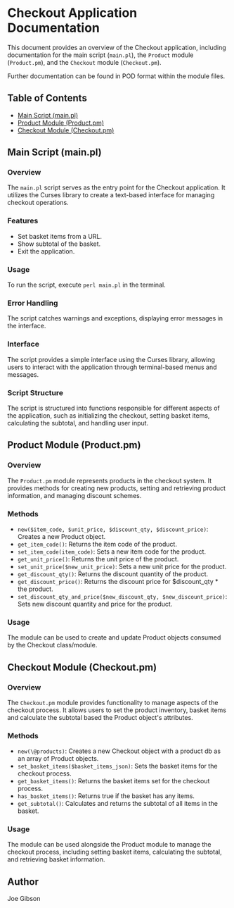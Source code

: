 # Checkout Application Documentation

This document provides an overview of the Checkout application, including documentation for the main script (`main.pl`), the `Product` module (`Product.pm`), and the `Checkout` module (`Checkout.pm`).

Further documentation can be found in POD format within the module files.

## Table of Contents

- [Main Script (main.pl)](#main-script-mainpl)
- [Product Module (Product.pm)](#product-module-productpm)
- [Checkout Module (Checkout.pm)](#checkout-module-checkoutpm)

## Main Script (main.pl)

### Overview

The `main.pl` script serves as the entry point for the Checkout application. It utilizes the Curses library to create a text-based interface for managing checkout operations.

### Features

- Set basket items from a URL.
- Show subtotal of the basket.
- Exit the application.

### Usage

To run the script, execute `perl main.pl` in the terminal.

### Error Handling

The script catches warnings and exceptions, displaying error messages in the interface.

### Interface

The script provides a simple interface using the Curses library, allowing users to interact with the application through terminal-based menus and messages.

### Script Structure

The script is structured into functions responsible for different aspects of the application, such as initializing the checkout, setting basket items, calculating the subtotal, and handling user input.

## Product Module (Product.pm)

### Overview

The `Product.pm` module represents products in the checkout system. It provides methods for creating new products, setting and retrieving product information, and managing discount schemes.

### Methods

- `new($item_code, $unit_price, $discount_qty, $discount_price)`: Creates a new Product object.
- `get_item_code()`: Returns the item code of the product.
- `set_item_code(item_code)`: Sets a new item code for the product.
- `get_unit_price()`: Returns the unit price of the product.
- `set_unit_price($new_unit_price)`: Sets a new unit price for the product.
- `get_discount_qty()`: Returns the discount quantity of the product.
- `get_discount_price()`: Returns the discount price for $discount_qty * the product.
- `set_discount_qty_and_price($new_discount_qty, $new_discount_price)`: Sets new discount quantity and price for the product.

### Usage

The module can be used to create and update Product objects consumed by the Checkout class/module.

## Checkout Module (Checkout.pm)

### Overview

The `Checkout.pm` module provides functionality to manage aspects of the checkout process. It allows users to set the product inventory, basket items and calculate the subtotal based the Product object's attributes.

### Methods

- `new(\@products)`: Creates a new Checkout object with a product db as an array of Product objects.
- `set_basket_items($basket_items_json)`: Sets the basket items for the checkout process.
- `get_basket_items()`: Returns the basket items set for the checkout process.
- `has_basket_items()`: Returns true if the basket has any items.
- `get_subtotal()`: Calculates and returns the subtotal of all items in the basket.

### Usage

The module can be used alongside the Product module to manage the checkout process, including setting basket items, calculating the subtotal, and retrieving basket information.

## Author

Joe Gibson
